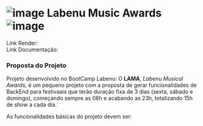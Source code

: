 # ![image](https://user-images.githubusercontent.com/102332717/225949131-54a21145-4272-42ae-bb0d-85aad4b12212.png) Labenu Music Awards ![image](https://user-images.githubusercontent.com/102332717/225949131-54a21145-4272-42ae-bb0d-85aad4b12212.png)
Link Render:
<br>
Link Documentação: 
 
 ### Proposta do Projeto
 
Projeto desenvolvido no BootCamp Labenu: O **LAMA**, *Labenu Musical Awards*, é um pequeno projeto com a proposta de gerar funcionalidades de BackEnd 
para festivaais que terão duração fixa de 3 dias (sexta, sábado e domingo), começando sempre as 08h e acabando as 23h, totalizando 15h de show a cada dia. 

As funcionalidades básicas do projeto devem ser:
